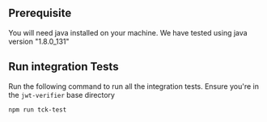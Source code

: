 
## Prerequisite
You will need java installed on your machine.
We have tested using java version "1.8.0_131"

## Run integration Tests
Run the following command to run all the integration tests.
Ensure you're in the `jwt-verifier` base directory

```
npm run tck-test
```
